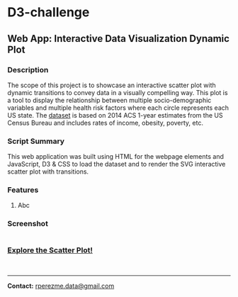 # D3-challenge
## Web App: Interactive Data Visualization Dynamic Plot

### Description
The scope of this project is to showcase an interactive scatter plot with dynamic transitions to convey data in a visually compelling way. This plot is a tool to display the relationship between multiple socio-demographic variables and multiple health risk factors where each circle represents each US state. The [dataset](D3_data_journalism/assets/data/data.csv) is based on 2014 ACS 1-year estimates from the US Census Bureau and includes rates of income, obesity, poverty, etc.

### Script Summary
This web application was built using HTML for the webpage elements and JavaScript, D3 & CSS to load the dataset and to render the SVG interactive scatter plot with transitions.

### Features

1. Abc


### Screenshot
![]()

### [Explore the Scatter Plot!](https://rperezme-data.github.io/H16_D3-challenge/D3_data_journalism/)
<br>

--- 

**Contact:** [rperezme.data@gmail.com](mailto:rperezme.data@gmail.com)